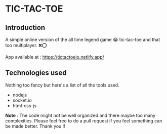 # TIC-TAC-TOE

## Introduction

A simple online version of the all time legend game 😂 tic-tac-toe and that too multiplayer. ❌⭕

App available at : https://tictactoeio.netlify.app/

## Technologies used

Nothing too fancy but here's a list of all the tools used.

- nodejs
- socket.io
- html-css-js

**Note** : The code might not be well organized and there maybe too many complexities. Please feel free to do a pull request if you feel something can be made better. Thank you !!
